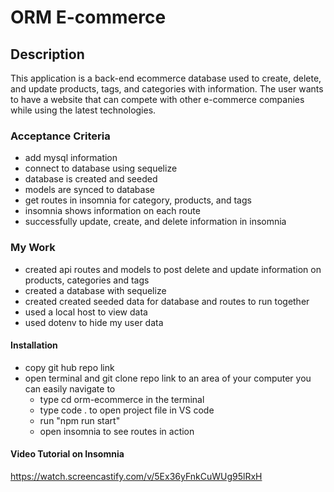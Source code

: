 # ORM E-commerce
## Description 
This application is a back-end ecommerce database used to create, delete, and update products, tags, and categories with information. The user wants to have a website that can compete with other e-commerce companies while using the latest technologies.

### Acceptance Criteria
* add mysql information
* connect to database using sequelize
* database is created and seeded
* models are synced to database
* get routes in insomnia for category, products, and tags
* insomnia shows information on each route
* successfully update, create, and delete information in insomnia

### My Work
* created api routes and models to post delete and update information on products, categories and tags
* created a database with sequelize
* created created seeded data for database and routes to run together
* used a local host to view data
* used dotenv to hide my user data

#### Installation
* copy git hub repo link 
* open terminal and git clone repo link to an area of your computer you can easily navigate to
    - type cd orm-ecommerce in the terminal 
    - type code . to open project file in VS code
    - run "npm run start" 
    - open insomnia to see routes in action

#### Video Tutorial on Insomnia
https://watch.screencastify.com/v/5Ex36yFnkCuWUg95lRxH
